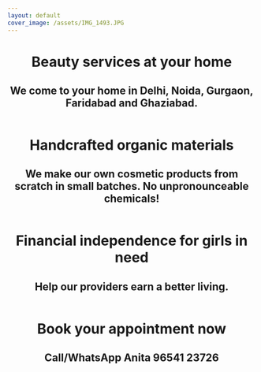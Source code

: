 ```yaml
---
layout: default
cover_image: /assets/IMG_1493.JPG
---
```


<header
class="cover-banner"
style="background-image: url(/assets/IMG_1493.JPG);">
<h1> Beauty services at your home </h1>

<h2>We come to your home in Delhi, Noida, Gurgaon, Faridabad and
Ghaziabad.</h2>

</header>

<header
class="cover-banner"
style="background-image: url(/assets/color-scheme.jpg);">
<h1>Handcrafted organic materials</h1>

<h2>We make our own cosmetic products from scratch in small batches. No
unpronounceable chemicals!</h2>

</header>

<header
class="cover-banner"
style="background-image: url(/assets/anya-waxing-landscape.jpg);">
<h1>Financial independence for girls in need</h1>

<h2>Help our providers earn a better living.</h2>

</header>

<header
class="cover-banner"
style="background-image: url(/assets/IMG_1496.JPG);">
<h1>Book your appointment now</h1>

<h2>Call/WhatsApp Anita 96541 23726</h2>

</header>